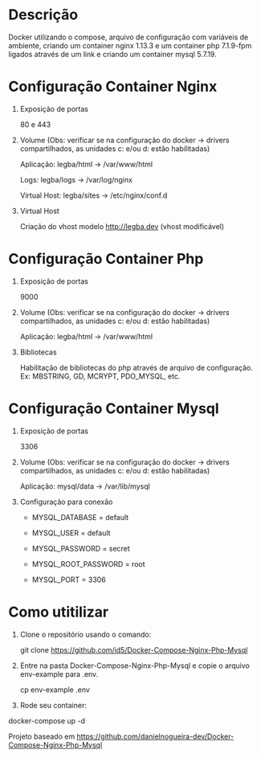 # Descrição
Docker utilizando o compose, arquivo de configuração com variáveis de ambiente, criando um container nginx 1.13.3 e um container php 7.1.9-fpm ligados através de um link e criando um container mysql 5.7.19.

# Configuração Container Nginx

1. Exposição de portas

	80 e 443

2. Volume (Obs: verificar se na configuração do docker -> drivers compartilhados, as unidades c: e/ou d: estão habilitadas)

	Aplicação: legba/html -> /var/www/html
	
	Logs: legba/logs -> /var/log/nginx
	
	Virtual Host: legba/sites -> /etc/nginx/conf.d
	
3. Virtual Host

	Criação do vhost modelo http://legba.dev (vhost modificável)

# Configuração Container Php

1. Exposição de portas

	9000

2. Volume (Obs: verificar se na configuração do docker -> drivers compartilhados, as unidades c: e/ou d: estão habilitadas)

	Aplicação: legba/html -> /var/www/html
	
3. Bibliotecas

	Habilitação de bibliotecas do php através de arquivo de configuração. Ex: MBSTRING, GD, MCRYPT, PDO_MYSQL, etc.
	
# Configuração Container Mysql

1. Exposição de portas

	3306

2. Volume (Obs: verificar se na configuração do docker -> drivers compartilhados, as unidades c: e/ou d: estão habilitadas)

	Aplicação: mysql/data -> /var/lib/mysql

3. Configuração para conexão

	- MYSQL_DATABASE      = default
	
    - MYSQL_USER          = default
	
    - MYSQL_PASSWORD      = secret
	
    - MYSQL_ROOT_PASSWORD = root
	
    - MYSQL_PORT          = 3306
	
# Como utitilizar

1. Clone o repositório usando o comando:

   git clone https://github.com/id5/Docker-Compose-Nginx-Php-Mysql

2. Entre na pasta Docker-Compose-Nginx-Php-Mysql e copie o arquivo env-example para .env.

	cp env-example .env

3. Rode seu container:

docker-compose up -d

Projeto baseado em https://github.com/danielnogueira-dev/Docker-Compose-Nginx-Php-Mysql